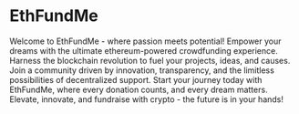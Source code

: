 # EthFundMe

Welcome to EthFundMe - where passion meets potential! Empower your dreams with the ultimate ethereum-powered crowdfunding experience. Harness the blockchain revolution to fuel your projects, ideas, and causes. Join a community driven by innovation, transparency, and the limitless possibilities of decentralized support. Start your journey today with EthFundMe, where every donation counts, and every dream matters. Elevate, innovate, and fundraise with crypto - the future is in your hands!
